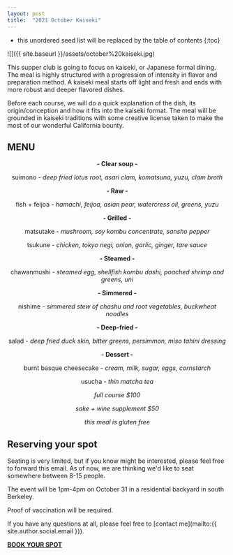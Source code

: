 ```yaml
---
layout: post
title:  "2021 October Kaiseki"
---
```


* this unordered seed list will be replaced by the table of contents
{:toc}

![]({{ site.baseurl }}/assets/october%20kaiseki.jpg)

This supper club is going to focus on kaiseki, or Japanese formal dining.  The meal is highly structured with a progression of intensity in flavor and preparation method.  A kaiseki meal starts off light and fresh and ends with more robust and deeper flavored dishes. 

Before each course, we will do a quick explanation of the dish, its origin/conception and how it fits into the kaiseki format.  The meal will be grounded in kaiseki traditions with some creative license taken to make the most of our wonderful California bounty.

## MENU

<div style="text-align: center">
    <p ></p>
    <p ></p>
    <p >
    <span style="font-weight: bold">- Clear soup -</span>
    </p>
    <p ></p>
    <p >
    <span >suimono - </span>
    <span style="font-style: italic">deep fried lotus root, asari clam, komatsuna, yuzu, clam broth</span>
    </p>
    <p ></p>
    <p >
    <span style="font-weight: bold">- Raw -</span>
    </p>
    <p ></p>
    <p >
    <span >fish + feijoa - </span>
    <span style="font-style: italic">hamachi, feijoa, asian pear, watercress oil, greens, yuzu</span>
    </p>
    <p ></p>
    <p ></p>
    <p >
    <span style="font-weight: bold">- Grilled -</span>
    </p>
    <p ></p>
    <p >
    <span >matsutake - </span>
    <span style="font-style: italic">mushroom, soy kombu concentrate, sansho pepper</span>
    </p>
    <p ></p>
    <p >
    <span >tsukune - </span>
    <span style="font-style: italic">chicken, tokyo negi, onion, garlic, ginger, tare sauce</span>
    </p>
    <p ></p>
    <p >
    <span style="font-weight: bold">- Steamed -</span>
    </p>
    <p ></p>
    <p >
    <span >chawanmushi -</span>
    <span style="font-style: italic">steamed egg, shellfish kombu dashi, poached shrimp and greens, uni</span>
    </p>
    <p ></p>
    <p >
    <span style="font-weight: bold">- Simmered -</span>
    </p>
    <p ></p>
    <p >
    <span >nishime - </span>
    <span style="font-style: italic">simmered stew of chashu and root vegetables, buckwheat noodles</span>
    </p>
    <p ></p>
    <p >
    <span style="font-weight: bold">- Deep-fried -</span>
    </p>
    <p ></p>
    <p >
    <span >salad - </span>
    <span style="font-style: italic">deep fried duck skin, bitter greens, persimmon, miso tahini dressing </span>
    </p>
    <p ></p>
    <p >
    <span style="font-weight: bold">- Dessert -</span>
    </p>
    <p ></p>
    <p >
    <span >burnt basque cheesecake - </span>
    <span style="font-style: italic">cream, milk, sugar, eggs, cornstarch</span>
    </p>
    <p ></p>
    <p >
    <span >usucha </span>
    <span style="font-style: italic">- thin matcha tea</span>
    </p>
    <p >
    </p>
    <p >
    </p>
    <p >
    <span style="font-style: italic">full course $100 </span>
    </p>
    <p >
    <span style="font-style: italic">sake + wine supplement $50</span>
    </p>
    <p >
    </p>
    <p >
    <span style="font-style: italic">this meal is gluten free</span>
    </p>
    <p >
    </p>
    <p >
    </p>
</div>

## Reserving your spot
Seating is very limited, but if you know might be interested, please feel free to forward this email.  As of now, we are thinking we'd like to seat somewhere between 8-15 people.

The event will be 1pm-4pm on October 31 in a residential backyard in south Berkeley.

Proof of vaccination will be required.

If you have any questions at all, please feel free to [contact me](mailto:{{ site.author.social.email }}).

**[BOOK YOUR SPOT](https://docs.google.com/forms/d/e/1FAIpQLSdol2LqwlHdWs4RjgV91BxqHRXh-CX4O3ILQSHzXMKjJn__Hg/viewform)**